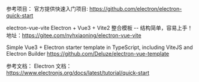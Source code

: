 参考项目：
官方提供快速入门项目:
https://github.com/electron/electron-quick-start

electron-vue-vite Electron + Vue3 + Vite2 整合模板 -- 结构简单，容易上手！
地址：https://gitee.com/nyhxiaoning/electron-vue-vite

Simple Vue3 + Electron starter template in TypeScript, including ViteJS and Electron Builder
https://github.com/Deluze/electron-vue-template

参考文档：
Electron 文档：https://www.electronjs.org/docs/latest/tutorial/quick-start